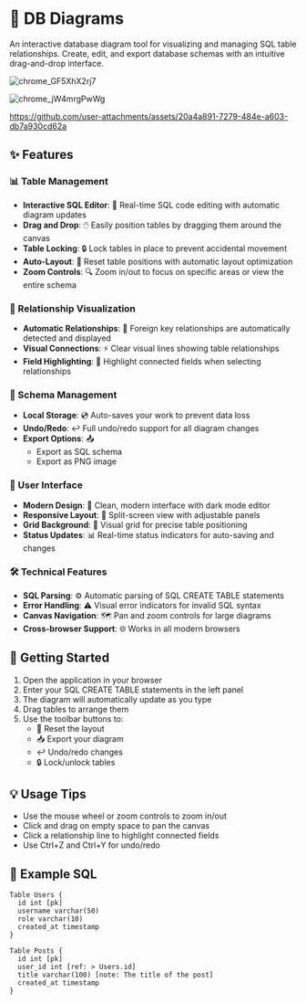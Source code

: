 # 🎯 DB Diagrams

An interactive database diagram tool for visualizing and managing SQL table relationships. Create, edit, and export database schemas with an intuitive drag-and-drop interface.

![chrome_GF5XhX2rj7](https://github.com/user-attachments/assets/749e3907-98e0-425b-bda1-8079c1e8aa5a)

![chrome_jW4mrgPwWg](https://github.com/user-attachments/assets/46d44111-024b-434a-9fd3-c3be95af9114)

https://github.com/user-attachments/assets/20a4a891-7279-484e-a603-db7a930cd62a

## ✨ Features

### 📊 Table Management
- **Interactive SQL Editor**: 📝 Real-time SQL code editing with automatic diagram updates
- **Drag and Drop**: 🖱️ Easily position tables by dragging them around the canvas
- **Table Locking**: 🔒 Lock tables in place to prevent accidental movement
- **Auto-Layout**: 🎨 Reset table positions with automatic layout optimization
- **Zoom Controls**: 🔍 Zoom in/out to focus on specific areas or view the entire schema

### 🔗 Relationship Visualization
- **Automatic Relationships**: 🤝 Foreign key relationships are automatically detected and displayed
- **Visual Connections**: ⚡ Clear visual lines showing table relationships
- **Field Highlighting**: 🌟 Highlight connected fields when selecting relationships

### 💾 Schema Management
- **Local Storage**: 💿 Auto-saves your work to prevent data loss
- **Undo/Redo**: ↩️ Full undo/redo support for all diagram changes
- **Export Options**: 📤
  - Export as SQL schema
  - Export as PNG image

### 🎨 User Interface
- **Modern Design**: 💅 Clean, modern interface with dark mode editor
- **Responsive Layout**: 📱 Split-screen view with adjustable panels
- **Grid Background**: 📏 Visual grid for precise table positioning
- **Status Updates**: 📊 Real-time status indicators for auto-saving and changes

### 🛠️ Technical Features
- **SQL Parsing**: ⚙️ Automatic parsing of SQL CREATE TABLE statements
- **Error Handling**: ⚠️ Visual error indicators for invalid SQL syntax
- **Canvas Navigation**: 🗺️ Pan and zoom controls for large diagrams
- **Cross-browser Support**: 🌐 Works in all modern browsers

## 🚀 Getting Started

1. Open the application in your browser
2. Enter your SQL CREATE TABLE statements in the left panel
3. The diagram will automatically update as you type
4. Drag tables to arrange them
5. Use the toolbar buttons to:
   - 🔄 Reset the layout
   - 📥 Export your diagram
   - ↩️ Undo/redo changes
   - 🔒 Lock/unlock tables

## 💡 Usage Tips

- Use the mouse wheel or zoom controls to zoom in/out
- Click and drag on empty space to pan the canvas
- Click a relationship line to highlight connected fields
- Use Ctrl+Z and Ctrl+Y for undo/redo

## 📝 Example SQL

```plaintext
Table Users {
  id int [pk]
  username varchar(50)
  role varchar(10)
  created_at timestamp
}

Table Posts {
  id int [pk]
  user_id int [ref: > Users.id]
  title varchar(100) [note: The title of the post]
  created_at timestamp
}
```
